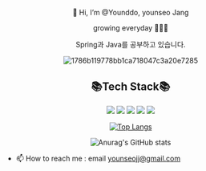<div align = center>
<!-- 
  ![waving](https://capsule-render.vercel.app/api?type=waving&height=200&text=Younseo&fontAlign=50&fontAlignY=40&color=gradient&customColorList=10,12,20,20,30&animation=twinkling) -->
  
👋 Hi, I’m @Younddo, younseo Jang


growing everyday 🌱🌱🌼
  
Spring과 Java를 공부하고 있습니다.
  

  
  ![1786b119778bb1ca718047c3a20e7285](https://user-images.githubusercontent.com/99253403/199625967-965e4cf0-5617-426a-a4b3-0c63359e3603.gif)

  


  
<!-- <img src="https://img.shields.io/badge/이름-색상코드?style=flat-square&logo=로고명&logoColor=로고색"/>
<a href="링크"><img src="위에있는뱃지코드"/></a> -->


## 📚Tech Stack📚

<img src="https://img.shields.io/badge/Spring-6DB33F?style=flat&logo=spring&logoColor=white"/> <img src="https://img.shields.io/badge/SpringBoot-6DB33F?style=flat&logo=springboot&logoColor=white"/> <img src="https://img.shields.io/badge/github-181717?style=flat&logo=github&logoColor=white"/> <img src="https://img.shields.io/badge/git-F05032?style=flat&logo=git&logoColor=white"/> <img src="https://img.shields.io/badge/java-FF81F9?style=flat"/>

[![Top Langs](https://github-readme-stats.vercel.app/api/top-langs/?username=Younddo&hide=javascript,html,SCSS,CSS,PHP&layout=compact)](https://github.com/Younddo/github-readme-stats)

![Anurag's GitHub stats](https://github-readme-stats.vercel.app/api?username=Younddo&show_icons=true&theme=outrun)
  



</div>

- 📫 How to reach me : email younseojj@gmail.com

<!---
Younddo/Younddo is a ✨ special ✨ repository because its `README.md` (this file) appears on your GitHub profile.
You can click the Preview link to take a look at your changes.
--->
